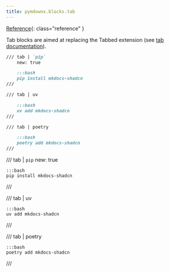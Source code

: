 ```yaml
---
title: pymdownx.blocks.tab
---
```


[Reference](https://facelessuser.github.io/pymdown-extensions/extensions/blocks/plugins/tab/){: class="reference" }

Tab blocks are aimed at replacing the Tabbed extension (see [tab documentation](https://facelessuser.github.io/pymdown-extensions/extensions/blocks/plugins/tab/#tab)).

```md
/// tab | `pip`
    new: true

    :::bash
    pip install mkdocs-shadcn
///

/// tab | uv

    :::bash
    uv add mkdocs-shadcn
///

/// tab | poetry

    :::bash
    poetry add mkdocs-shadcn
///
```

/// tab | `pip`
    new: true

    :::bash
    pip install mkdocs-shadcn
///

/// tab | uv

    :::bash
    uv add mkdocs-shadcn
///

/// tab | poetry

    :::bash
    poetry add mkdocs-shadcn
///
